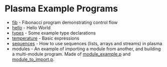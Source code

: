 # Plasma Example Programs

* [fib](fib.p) - Fibonacci program demonstrating control flow
* [hello](hello.p) - Hello World
* [types](types.p) - Some example type declarations
* [temperature](temperature.p) - Basic expressions
* [sequences](sequences.p) - How to use sequences (lists, arrays and
  streams) in plasma
* modules - An example of importing a module from another, and building a
  multi-module program.  Made of [module\_example.p](module_example.p)
  and [module\_to\_import.p](module_to_import.p).

